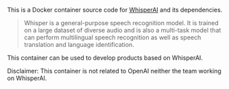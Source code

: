 This is a Docker container source code for [WhisperAI](https://github.com/openai/whisper) and its dependencies.

> Whisper is a general-purpose speech recognition model. It is trained on a large dataset of diverse audio and is also a multi-task model that can perform multilingual speech recognition as well as speech translation and language identification.

This container can be used to develop products based on WhisperAI.

Disclaimer: This container is not related to OpenAI neither the team working on WhisperAI. 
